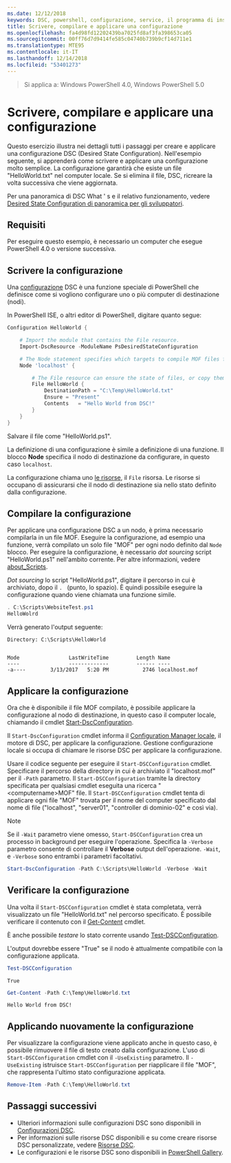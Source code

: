 ```yaml
---
ms.date: 12/12/2018
keywords: DSC, powershell, configurazione, service, il programma di installazione
title: Scrivere, compilare e applicare una configurazione
ms.openlocfilehash: fa4d98fd12202439ba7025fd8af3fa398653ca05
ms.sourcegitcommit: 00ff76d7d9414fe585c04740b739b9cf14d711e1
ms.translationtype: MTE95
ms.contentlocale: it-IT
ms.lasthandoff: 12/14/2018
ms.locfileid: "53401273"
---
```

> Si applica a: Windows PowerShell 4.0, Windows PowerShell 5.0

# <a name="write-compile-and-apply-a-configuration"></a>Scrivere, compilare e applicare una configurazione

Questo esercizio illustra nei dettagli tutti i passaggi per creare e applicare una configurazione DSC (Desired State Configuration).
Nell'esempio seguente, si apprenderà come scrivere e applicare una configurazione molto semplice. La configurazione garantirà che esiste un file "HelloWorld.txt" nel computer locale. Se si elimina il file, DSC, ricreare la volta successiva che viene aggiornata.

Per una panoramica di DSC What ' s e il relativo funzionamento, vedere [Desired State Configuration di panoramica per gli sviluppatori](../overview/overview.md).

## <a name="requirements"></a>Requisiti

Per eseguire questo esempio, è necessario un computer che esegue PowerShell 4.0 o versione successiva.

## <a name="write-the-configuration"></a>Scrivere la configurazione

Una [configurazione](configurations.md) DSC è una funzione speciale di PowerShell che definisce come si vogliono configurare uno o più computer di destinazione (nodi).

In PowerShell ISE, o altri editor di PowerShell, digitare quanto segue:

```powershell
Configuration HelloWorld {

    # Import the module that contains the File resource.
    Import-DscResource -ModuleName PsDesiredStateConfiguration

    # The Node statement specifies which targets to compile MOF files for, when this configuration is executed.
    Node 'localhost' {

        # The File resource can ensure the state of files, or copy them from a source to a destination with persistent updates.
        File HelloWorld {
            DestinationPath = "C:\Temp\HelloWorld.txt"
            Ensure = "Present"
            Contents   = "Hello World from DSC!"
        }
    }
}
```

Salvare il file come "HelloWorld.ps1".

La definizione di una configurazione è simile a definizione di una funzione. Il blocco **Node** specifica il nodo di destinazione da configurare, in questo caso `localhost`.

La configurazione chiama uno [le risorse](../resources/resources.md), il `File` risorsa. Le risorse si occupano di assicurarsi che il nodo di destinazione sia nello stato definito dalla configurazione.

## <a name="compile-the-configuration"></a>Compilare la configurazione

Per applicare una configurazione DSC a un nodo, è prima necessario compilarla in un file MOF.
Eseguire la configurazione, ad esempio una funzione, verrà compilato un solo file "MOF" per ogni nodo definito dal `Node` blocco.
Per eseguire la configurazione, è necessario *dot sourcing* script "HelloWorld.ps1" nell'ambito corrente.
Per altre informazioni, vedere [about_Scripts](/powershell/module/microsoft.powershell.core/about/about_scripts?view=powershell-6#script-scope-and-dot-sourcing).

*Dot sourcing* lo script "HelloWorld.ps1", digitare il percorso in cui è archiviato, dopo il `. ` (punto, lo spazio). È quindi possibile eseguire la configurazione quando viene chiamata una funzione simile.

```powershell
. C:\Scripts\WebsiteTest.ps1
HelloWolrd
```

Verrà generato l'output seguente:

```output
Directory: C:\Scripts\HelloWorld


Mode                LastWriteTime         Length Name
----                -------------         ------ ----
-a----        3/13/2017   5:20 PM           2746 localhost.mof
```

## <a name="apply-the-configuration"></a>Applicare la configurazione

Ora che è disponibile il file MOF compilato, è possibile applicare la configurazione al nodo di destinazione, in questo caso il computer locale, chiamando il cmdlet [Start-DscConfiguration](/powershell/module/psdesiredstateconfiguration/start-dscconfiguration).

Il `Start-DscConfiguration` cmdlet informa il [Configuration Manager locale](../managing-nodes/metaConfig.md), il motore di DSC, per applicare la configurazione.
Gestione configurazione locale si occupa di chiamare le risorse DSC per applicare la configurazione.

Usare il codice seguente per eseguire il `Start-DSCConfiguration` cmdlet. Specificare il percorso della directory in cui è archiviato il "localhost.mof" per il `-Path` parametro. Il `Start-DSCConfiguration` tramite la directory specificata per qualsiasi cmdlet eseguita una ricerca "\<computername\>MOF" file. Il `Start-DSCConfiguration` cmdlet tenta di applicare ogni file "MOF" trovata per il nome del computer specificato dal nome di file ("localhost", "server01", "controller di dominio-02" e così via).

> [!NOTE]
> Se il `-Wait` parametro viene omesso, `Start-DSCConfiguration` crea un processo in background per eseguire l'operazione. Specifica la `-Verbose` parametro consente di controllare il **Verbose** output dell'operazione. `-Wait`, e `-Verbose` sono entrambi i parametri facoltativi.

```powershell
Start-DscConfiguration -Path C:\Scripts\HelloWorld -Verbose -Wait
```

## <a name="test-the-configuration"></a>Verificare la configurazione

Una volta il `Start-DSCConfiguration` cmdlet è stata completata, verrà visualizzato un file "HelloWorld.txt" nel percorso specificato. È possibile verificare il contenuto con il [Get-Content](/powershell/module/microsoft.powershell.management/get-content) cmdlet.

È anche possibile *testare* lo stato corrente usando [Test-DSCConfiguration](/powershell/module/psdesiredstateconfiguration/Test-DSCConfiguration).

L'output dovrebbe essere "True" se il nodo è attualmente compatibile con la configurazione applicata.

```powershell
Test-DSCConfiguration
```

```output
True
```

```powershell
Get-Content -Path C:\Temp\HelloWorld.txt
```

```output
Hello World from DSC!
```

## <a name="re-applying-the-configuration"></a>Applicando nuovamente la configurazione

Per visualizzare la configurazione viene applicato anche in questo caso, è possibile rimuovere il file di testo creato dalla configurazione. L'uso di `Start-DSCConfiguration` cmdlet con il `-UseExisting` parametro. Il `-UseExisting` istruisce `Start-DSCConfiguration` per riapplicare il file "MOF", che rappresenta l'ultimo stato configurazione applicata.

```powershell
Remove-Item -Path C:\Temp\HelloWorld.txt
```

## <a name="next-steps"></a>Passaggi successivi

- Ulteriori informazioni sulle configurazioni DSC sono disponibili in [Configurazioni DSC](configurations.md).
- Per informazioni sulle risorse DSC disponibili e su come creare risorse DSC personalizzate, vedere [Risorse DSC](../resources/resources.md).
- Le configurazioni e le risorse DSC sono disponibili in [PowerShell Gallery](https://www.powershellgallery.com/).
